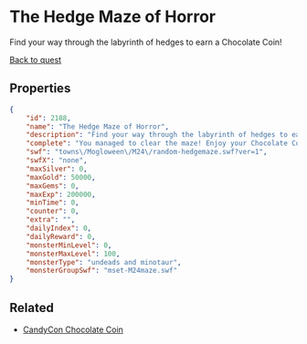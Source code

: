 # The Hedge Maze of Horror

Find your way through the labyrinth of hedges to earn a Chocolate Coin!

[Back to quest](../quests.md)

## Properties

```json
{
    "id": 2188,
    "name": "The Hedge Maze of Horror",
    "description": "Find your way through the labyrinth of hedges to earn a Chocolate Coin!",
    "complete": "You managed to clear the maze! Enjoy your Chocolate Coin! Just don't eat it...",
    "swf": "towns\/Mogloween\/M24\/random-hedgemaze.swf?ver=1",
    "swfX": "none",
    "maxSilver": 0,
    "maxGold": 50000,
    "maxGems": 0,
    "maxExp": 200000,
    "minTime": 0,
    "counter": 0,
    "extra": "",
    "dailyIndex": 0,
    "dailyReward": 0,
    "monsterMinLevel": 0,
    "monsterMaxLevel": 100,
    "monsterType": "undeads and minotaur",
    "monsterGroupSwf": "mset-M24maze.swf"
}
```

## Related

- [CandyCon Chocolate Coin](../items/22159-candycon-chocolate-coin.md)

